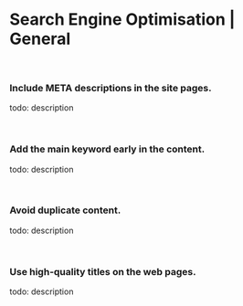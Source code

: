 # Search Engine Optimisation | General

<br>


### Include META descriptions in the site pages.

todo: description

<br>


### Add the main keyword early in the content.

todo: description

<br>


### Avoid duplicate content.

todo: description

<br>


### Use high-quality titles on the web pages.

todo: description

<br>

